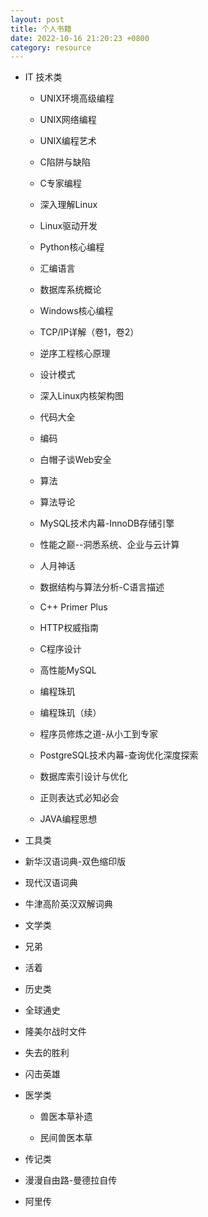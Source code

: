 ```yaml
---
layout: post
title: 个人书籍
date: 2022-10-16 21:20:23 +0800
category: resource
---
```


* IT 技术类

  - UNIX环境高级编程

  - UNIX网络编程

  - UNIX编程艺术

  - C陷阱与缺陷

  - C专家编程

  - 深入理解Linux

  - Linux驱动开发

  - Python核心编程

  - 汇编语言

  - 数据库系统概论

  - Windows核心编程

  - TCP/IP详解（卷1，卷2）

  - 逆序工程核心原理

  - 设计模式

  - 深入Linux内核架构图
  
  - 代码大全

  - 编码

  - 白帽子谈Web安全

  - 算法

  - 算法导论

  - MySQL技术内幕-InnoDB存储引擎

  - 性能之巅--洞悉系统、企业与云计算

  - 人月神话

  - 数据结构与算法分析-C语言描述

  - C++ Primer Plus

  - HTTP权威指南

  - C程序设计

  - 高性能MySQL

  - 编程珠玑

  - 编程珠玑（续）

  - 程序员修炼之道-从小工到专家

  - PostgreSQL技术内幕-查询优化深度探索

  - 数据库索引设计与优化

  - 正则表达式必知必会

  - JAVA编程思想
 
 * 工具类

  - 新华汉语词典-双色缩印版

  - 现代汉语词典

  - 牛津高阶英汉双解词典

 * 文学类

  - 兄弟

  - 活着

 * 历史类

  - 全球通史

  - 隆美尔战时文件

  - 失去的胜利

  - 闪击英雄

* 医学类

  - 兽医本草补遗

  - 民间兽医本草

 * 传记类

  - 漫漫自由路-曼德拉自传

  - 阿里传
